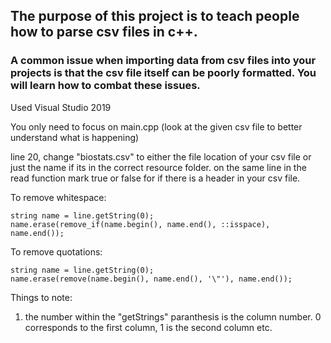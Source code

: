 ## The purpose of this project is to teach people how to parse csv files in c++.
### A common issue when importing data from csv files into your projects is that the csv file itself can be poorly formatted. You will learn how to combat these issues.
Used Visual Studio 2019

You only need to focus on main.cpp (look at the given csv file to better understand what is happening)

line 20, change "biostats.csv" to either the file location of your csv file or just the name if its in the correct resource folder.
on the same line in the read function mark true or false for if there is a header in your csv file. 

To remove whitespace: 
```
string name = line.getString(0);
name.erase(remove_if(name.begin(), name.end(), ::isspace), name.end());
```

To remove quotations:
```
string name = line.getString(0);
name.erase(remove(name.begin(), name.end(), '\"'), name.end());
```

Things to note:
  1) the number within the "getStrings" paranthesis is the column number. 0 corresponds to the first column, 1 is the second column etc.
  


